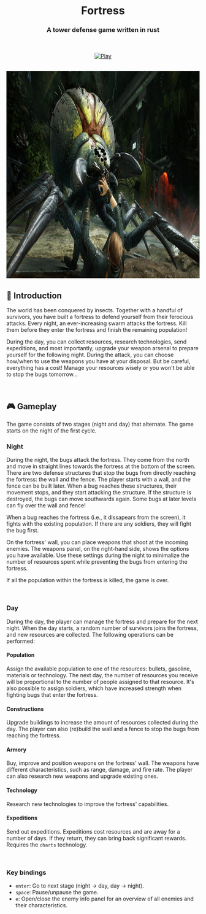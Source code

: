 <div align="center">

# Fortress
### A tower defense game written in rust

<br><br>
[![Play](https://gist.githubusercontent.com/cxmeel/0dbc95191f239b631c3874f4ccf114e2/raw/play.svg)](https://tvdboom.github.io/fortress/)
<br><br>

<p align="center">
	<img src="https://github.com/tvdboom/fortress/blob/master/assets/scenery/s1.png?raw=true" title="Fortress" height="540" width="960"/>
</p>

</div>

## 📜 Introduction

The world has been conquered by insects. Together with a handful of survivors, 
you have built a fortress to defend yourself from their ferocious attacks.
Every night, an ever-increasing swarm attacks the fortress. Kill them before
they enter the fortress and finish the remaining population!

During the day, you can collect resources, research technologies, send expeditions,
and most importantly, upgrade your weapon arsenal to prepare yourself for the
following night. During the attack, you can choose how/when to use the weapons
you have at your disposal. But be careful, everything has a cost! Manage your
resources wisely or you won't be able to stop the bugs tomorrow...

<br>

## 🎮 Gameplay

The game consists of two stages (night and day) that alternate. The game starts
on the night of the first cycle.

### Night

During the night, the bugs attack the fortress. They come from the north and move
in straight lines towards the fortress at the bottom of the screen. There are two
defense structures that stop the bugs from directly reaching the fortress: the wall
and the fence. The player starts with a wall, and the fence can be built later.
When a bug reaches these structures, their movement stops, and they start attacking
the structure. If the structure is destroyed, the bugs can move southwards again.
Some bugs at later levels can fly over the wall and fence!

When a bug reaches the fortress (i.e., it dissapears from the screen), it fights with
the existing population. If there are any soldiers, they will fight the bug first.

On the fortress' wall, you can place weapons that shoot at the incoming enemies.
The weapons panel, on the right-hand side, shows the options you have available.
Use these settings during the night to minimalize the number of resources spent
while preventing the bugs from entering the fortress.

If all the population within the fortress is killed, the game is over.

<br>

### Day

During the day, the player can manage the fortress and prepare for the next night.
When the day starts, a random number of survivors joins the fortress, and new
resources are collected. The following operations can be performed:

#### Population

Assign the available population to one of the resources: bullets, gasoline, materials
or technology. The next day, the number of resources you receive will be proportional
to the number of people assigned to that resource. It's also possible to assign soldiers,
which have increased strength when fighting bugs that enter the fortress.

#### Constructions

Upgrade buildings to increase the amount of resources collected during the day. The player
can also (re)build the wall and a fence to stop the bugs from reaching the fortress.

#### Armory

Buy, improve and position weapons on the fortress' wall. The weapons have different
characteristics, such as range, damage, and fire rate. The player can also research
new weapons and upgrade existing ones.

#### Technology

Research new technologies to improve the fortress' capabilities.

#### Expeditions

Send out expeditions. Expeditions cost resources and are away for a number of days.
If they return, they can bring back significant rewards. Requires the `charts`
technology.

<br>

### Key bindings

- `enter`: Go to next stage (night -> day, day -> night).
- `space`: Pause/unpause the game.
- `e`: Open/close the enemy info panel for an overview of all enemies and
  their characteristics.

